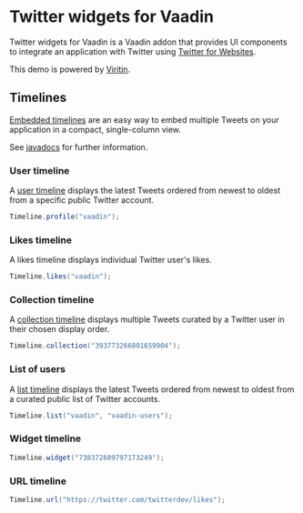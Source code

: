 # Twitter widgets for Vaadin

Twitter widgets for Vaadin is a Vaadin addon that provides UI components 
to integrate an application with Twitter using [Twitter for Websites](https://dev.twitter.com/web/overview).

This demo is powered by [Viritin](https://vaadin.com/directory#!addon/viritin).

## Timelines

[Embedded timelines](https://dev.twitter.com/web/embedded-timelines) are an easy way to embed 
multiple Tweets on your application in a compact, single-column view.

See [javadocs](https://vaadindemo-mbf.rhcloud.com/docs/twitter-widgets/api/org/vaadin/addon/twitter/Timeline.html) 
for further information.

### User timeline

A [user timeline](https://dev.twitter.com/web/embedded-timelines/user) displays the latest Tweets ordered 
from newest to oldest from a specific public Twitter account.

```java
Timeline.profile("vaadin");
```

### Likes timeline

A likes timeline displays individual Twitter user's likes.

```java
Timeline.likes("vaadin");
```


### Collection timeline

A [collection timeline](https://dev.twitter.com/web/embedded-timelines/collection) displays multiple Tweets 
curated by a Twitter user in their chosen display order.

```java
Timeline.collection("393773266801659904");
```

### List of users

A [list timeline](https://dev.twitter.com/web/embedded-timelines/list) displays the latest Tweets ordered 
from newest to oldest from a curated public list of Twitter accounts.

```java
Timeline.list("vaadin", "vaadin-users");
```


### Widget timeline

```java
Timeline.widget("738372609797173249");
```

### URL timeline

```java
Timeline.url("https://twitter.com/twitterdev/likes");
```



 